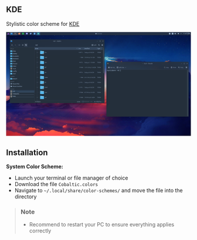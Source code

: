 
## KDE

Stylistic color scheme for [KDE](https://kde.org/)

![](assets/kde.png)

## Installation

**System Color Scheme:**
- Launch your terminal or file manager of choice
- Download the file `Cobaltic.colors`
- Navigate to `~/.local/share/color-schemes/` and move the file into the directory

> ### Note
> - Recommend to restart your PC to ensure everything applies correctly
